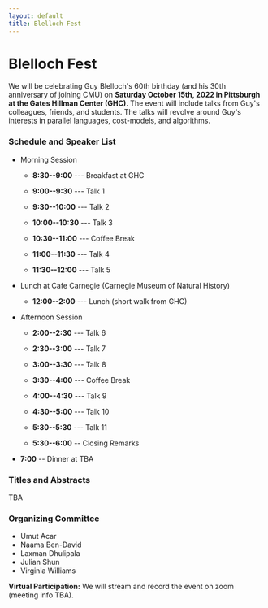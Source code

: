 ```yaml
---
layout: default
title: Blelloch Fest
---
```


# Blelloch Fest

We will be celebrating Guy Blelloch's 60th birthday (and his 30th
anniversary of joining CMU) on <b>Saturday October 15th, 2022 in
Pittsburgh at the Gates Hillman Center (GHC)</b>. The event will
include talks from Guy's colleagues, friends, and students. The talks
will revolve around Guy's interests in parallel languages,
cost-models, and algorithms.

### Schedule and Speaker List

* Morning Session
  * <b>8:30--9:00</b> --- Breakfast at GHC

  * <b>9:00--9:30</b> --- Talk 1
  * <b>9:30--10:00</b> --- Talk 2
  * <b>10:00--10:30</b> --- Talk 3

  * <b>10:30--11:00</b> --- Coffee Break

  * <b>11:00--11:30</b> --- Talk 4
  * <b>11:30--12:00</b> --- Talk 5

* Lunch at Cafe Carnegie (Carnegie Museum of Natural History)
  * <b>12:00--2:00</b> --- Lunch (short walk from GHC)

* Afternoon Session
  * <b>2:00--2:30</b> --- Talk 6
  * <b>2:30--3:00</b> --- Talk 7
  * <b>3:00--3:30</b> --- Talk 8
  
  * <b>3:30--4:00</b> --- Coffee Break

  * <b>4:00--4:30</b> --- Talk 9
  * <b>4:30--5:00</b> --- Talk 10
  * <b>5:30--5:30</b> --- Talk 11
  * <b>5:30--6:00</b> -- Closing Remarks

* <b>7:00</b> -- Dinner at TBA

### Titles and Abstracts
TBA

### Organizing Committee
* Umut Acar
* Naama Ben-David
* Laxman Dhulipala
* Julian Shun
* Virginia Williams

<b>Virtual Participation:</b> We will stream and record the event on zoom (meeting info TBA).



[acmharass]: https://www.acm.org/special-interest-groups/volunteer-resources/officers-manual/policy-against-discrimination-and-harassment
[spaa]: https://spaa.acm.org/
[laxman]: https://ldhulipala.github.io/
[yan]: https://www.cs.ucr.edu/~ygu/
[kuba]: https://research.google/people/105517/
[lars]: https://scholar.google.de/citations?user=G5XO7J4AAAAJ&hl=en
[brian]: https://brianwheatman.com/
[julian]: https://people.csail.mit.edu/jshun/
[zoomlink]: https://docs.google.com/document/d/1om-PvjaC49-zOxKRjcUxOGXcDayXjpq6VtrXr8CEoEg
[form]: https://forms.gle/myvcibc9Bs7wrJPd7
